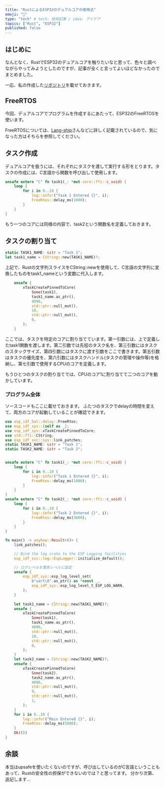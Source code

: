 ```yaml
---
title: "RustによるESP32のデュアルコアの使用法"
emoji: "🕌"
type: "tech" # tech: 技術記事 / idea: アイデア
topics: ["Rust", "ESP32"]
published: false
---
```


## はじめに
なんとなく、RustでESP32のデュアルコアを触りたいなと思って、色々と調べながらやってみようとしたのですが、記事が全くと言ってよいほどなかったのでまとめました。

一応、私の作成した[リポジトリ](https://github.com/kr-work/dual_core)を載せておきます。


## FreeRTOS
今回、デュアルコアでプログラムを作成するにあたって、ESP32のFreeRTOSを使います。

FreeRTOSについては、[Lang-ship](https://lang-ship.com/blog/work/esp32-freertos-l01-about/)さんなどに詳しく記載されているので、気になった方はそちらを参照してください。

## タスク作成
デュアルコアを扱うには、それぞれにタスクを渡して実行する形をとります。タスクの作成には、C言語から関数を呼び出して使用します。

```Rust
unsafe extern "C" fn task1(_: *mut core::ffi::c_void) {
    loop {
        for i in 0..10 {
            log::info!("Task 1 Entered {}", i);
            FreeRtos::delay_ms(1000);
        }
    }
}
```
もう一つのコアには同様の内容で、task2という関数名を定義しておきます。

## タスクの割り当て
```Rust
static TASK1_NAME: &str = "Task 1";
let task1_name = CString::new(TASK1_NAME)?;

```
上記で、Rustの文字列スライスをCString::newを使用して、C言語の文字列に変換したものをtask1_nameという変数に代入します。

```Rust
    unsafe {
        xTaskCreatePinnedToCore(
            Some(task1),
            task1_name.as_ptr(),
            4096,
            std::ptr::null_mut(),
            10,
            std::ptr::null_mut(),
            0,
        );
    }
```
ここでは、タスクを特定のコアに割り当てています。第一引数には、上で定義したtask1関数を渡します。第二引数では先程のタスク名を、第三引数にはタスクのスタックサイズ、第四引数にはタスクに渡す引数をここで書きます。第五引数はタスクの優先度を、第六引数にはタスクハンドル(タスクの管理や操作等)を格納し、第七引数で使用するCPUのコアを定義します。

もうひとつのタスクの割り当てでは、CPUのコア1に割り当てて二つのコアを動かしています。

### プログラム全体
ソースコードもここに載せておきます。
ふたつのタスクでdelayの時間を変えて、両方のコアが起動していることが確認できます。
```Rust
use esp_idf_hal::delay::FreeRtos;
use esp_idf_sys::{self as _};
use esp_idf_sys::xTaskCreatePinnedToCore;
use std::ffi::CString;
use esp_idf_svc::sys::link_patches;
static TASK1_NAME: &str = "Task 1";
static TASK2_NAME: &str = "Task 2";


unsafe extern "C" fn task1(_: *mut core::ffi::c_void) {
    loop {
        for i in 0..10 {
            log::info!("Task 1 Entered {}", i);
            FreeRtos::delay_ms(1000);
        }
    }
}
unsafe extern "C" fn task2(_: *mut core::ffi::c_void) {
    loop {
        for i in 0..10 {
            log::info!("Task 2 Entered {}", i);
            FreeRtos::delay_ms(3000);
        }
    }
}

fn main() -> anyhow::Result<()> {
    link_patches();

    // Bind the log crate to the ESP Logging facilities
    esp_idf_svc::log::EspLogger::initialize_default();

    // ログレベルを警告レベルに設定
    unsafe {
        esp_idf_sys::esp_log_level_set(
            b"uart\0".as_ptr() as *const _,
            esp_idf_sys::esp_log_level_t_ESP_LOG_WARN,
        );
    }
    
    let task1_name = CString::new(TASK1_NAME)?;
    unsafe {
        xTaskCreatePinnedToCore(
            Some(task1),
            task1_name.as_ptr(),
            4096,
            std::ptr::null_mut(),
            10,
            std::ptr::null_mut(),
            0,
        );
    }
    let task2_name = CString::new(TASK2_NAME)?;
    unsafe {
        xTaskCreatePinnedToCore(
            Some(task2),
            task2_name.as_ptr(),
            4096,
            std::ptr::null_mut(),
            9,
            std::ptr::null_mut(),
            1,
        );
    }
    for i in 0..10 {
        log::info!("Main Entered {}", i);
        FreeRtos::delay_ms(5000);
    }
    Ok(())
}

```

## 余談
本当はupsafeを使いたくないのですが、呼び出しているのがC言語ということもあって、Rustの安全性の担保ができないのでは？と思ってます。
分かり次第、追記します...

